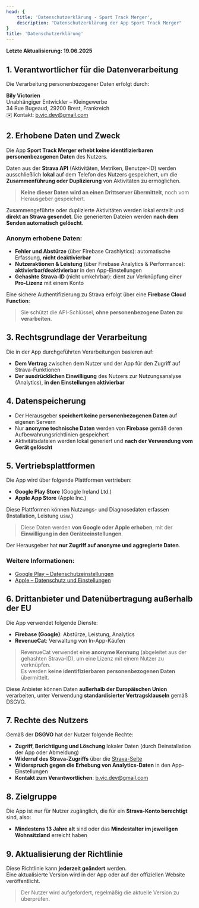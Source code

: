 ```yaml
---
head: {
    title: 'Datenschutzerklärung - Sport Track Merger',
    description: "Datenschutzerklärung der App Sport Track Merger"
}
title: 'Datenschutzerklärung'
---
```


**Letzte Aktualisierung: 19.06.2025**

## 1. Verantwortlicher für die Datenverarbeitung

Die Verarbeitung personenbezogener Daten erfolgt durch:

**Bily Victorien**  
Unabhängiger Entwickler – Kleingewerbe  
34 Rue Bugeaud, 29200 Brest, Frankreich  
✉️ Kontakt: [b.vic.dev@gmail.com](mailto:b.vic.dev@gmail.com)

## 2. Erhobene Daten und Zweck

Die App **Sport Track Merger** **erhebt keine identifizierbaren personenbezogenen Daten** des Nutzers.

Daten aus der **Strava API** (Aktivitäten, Metriken, Benutzer-ID) werden ausschließlich **lokal** auf dem Telefon des Nutzers gespeichert, um die **Zusammenführung oder Duplizierung** von Aktivitäten zu ermöglichen.  
> **Keine dieser Daten wird an einen Drittserver übermittelt**, noch vom Herausgeber gespeichert.

Zusammengeführte oder duplizierte Aktivitäten werden lokal erstellt und **direkt an Strava gesendet**. Die generierten Dateien werden **nach dem Senden automatisch gelöscht**.

### Anonym erhobene Daten:

- **Fehler und Abstürze** (über Firebase Crashlytics): automatische Erfassung, **nicht deaktivierbar**
- **Nutzeraktionen & Leistung** (über Firebase Analytics & Performance): **aktivierbar/deaktivierbar** in den App-Einstellungen
- **Gehashte Strava-ID** (nicht umkehrbar): dient zur Verknüpfung einer **Pro-Lizenz** mit einem Konto

Eine sichere Authentifizierung zu Strava erfolgt über eine **Firebase Cloud Function**:  
> Sie schützt die API-Schlüssel, **ohne personenbezogene Daten zu verarbeiten**.

## 3. Rechtsgrundlage der Verarbeitung

Die in der App durchgeführten Verarbeitungen basieren auf:

- **Dem Vertrag** zwischen dem Nutzer und der App für den Zugriff auf Strava-Funktionen
- **Der ausdrücklichen Einwilligung** des Nutzers zur Nutzungsanalyse (Analytics), **in den Einstellungen aktivierbar**

## 4. Datenspeicherung

- Der Herausgeber **speichert keine personenbezogenen Daten** auf eigenen Servern
- Nur **anonyme technische Daten** werden von **Firebase** gemäß deren Aufbewahrungsrichtlinien gespeichert
- Aktivitätsdateien werden lokal generiert und **nach der Verwendung vom Gerät gelöscht**

## 5. Vertriebsplattformen

Die App wird über folgende Plattformen vertrieben:

- **Google Play Store** (Google Ireland Ltd.)
- **Apple App Store** (Apple Inc.)

Diese Plattformen können Nutzungs- und Diagnosedaten erfassen (Installation, Leistung usw.)  
> Diese Daten werden **von Google oder Apple erhoben**, mit der **Einwilligung in den Geräteeinstellungen**.

Der Herausgeber hat **nur Zugriff auf anonyme und aggregierte Daten**.

### Weitere Informationen:

- [Google Play – Datenschutzeinstellungen](https://support.google.com/accounts/answer/3118621)  
- [Apple – Datenschutz und Einstellungen](https://support.apple.com/108971)

## 6. Drittanbieter und Datenübertragung außerhalb der EU

Die App verwendet folgende Dienste:

- **Firebase (Google)**: Abstürze, Leistung, Analytics  
- **RevenueCat**: Verwaltung von In-App-Käufen

> RevenueCat verwendet eine **anonyme Kennung** (abgeleitet aus der gehashten Strava-ID), um eine Lizenz mit einem Nutzer zu verknüpfen.  
> Es werden **keine identifizierbaren personenbezogenen Daten** übermittelt.

Diese Anbieter können Daten **außerhalb der Europäischen Union** verarbeiten, unter Verwendung **standardisierter Vertragsklauseln** gemäß DSGVO.

## 7. Rechte des Nutzers

Gemäß der **DSGVO** hat der Nutzer folgende Rechte:

- **Zugriff, Berichtigung und Löschung** lokaler Daten (durch Deinstallation der App oder Abmeldung)
- **Widerruf des Strava-Zugriffs** über die [Strava-Seite](https://www.strava.com/settings/apps)
- **Widerspruch gegen die Erhebung von Analytics-Daten** in den App-Einstellungen
- **Kontakt zum Verantwortlichen**: [b.vic.dev@gmail.com](mailto:b.vic.dev@gmail.com)

## 8. Zielgruppe

Die App ist nur für Nutzer zugänglich, die für ein **Strava-Konto berechtigt** sind, also:

- **Mindestens 13 Jahre alt** sind oder das **Mindestalter im jeweiligen Wohnsitzland** erreicht haben

## 9. Aktualisierung der Richtlinie

Diese Richtlinie kann **jederzeit geändert** werden.  
Eine aktualisierte Version wird in der App oder auf der offiziellen Website veröffentlicht.

> Der Nutzer wird aufgefordert, regelmäßig die aktuelle Version zu überprüfen.